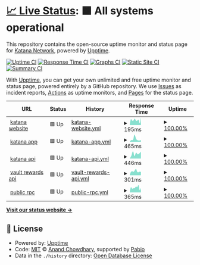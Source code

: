 # [📈 Live Status](https://katana-network.github.io/status): <!--live status--> **🟩 All systems operational**

This repository contains the open-source uptime monitor and status page for [Katana Network](https://katana-network.github.io/status), powered by [Upptime](https://github.com/upptime/upptime).

[![Uptime CI](https://github.com/katana-network/status/workflows/Uptime%20CI/badge.svg)](https://github.com/katana-network/status/actions?query=workflow%3A%22Uptime+CI%22)
[![Response Time CI](https://github.com/katana-network/status/workflows/Response%20Time%20CI/badge.svg)](https://github.com/katana-network/status/actions?query=workflow%3A%22Response+Time+CI%22)
[![Graphs CI](https://github.com/katana-network/status/workflows/Graphs%20CI/badge.svg)](https://github.com/katana-network/status/actions?query=workflow%3A%22Graphs+CI%22)
[![Static Site CI](https://github.com/katana-network/status/workflows/Static%20Site%20CI/badge.svg)](https://github.com/katana-network/status/actions?query=workflow%3A%22Static+Site+CI%22)
[![Summary CI](https://github.com/katana-network/status/workflows/Summary%20CI/badge.svg)](https://github.com/katana-network/status/actions?query=workflow%3A%22Summary+CI%22)

With [Upptime](https://upptime.js.org), you can get your own unlimited and free uptime monitor and status page, powered entirely by a GitHub repository. We use [Issues](https://github.com/katana-network/status/issues) as incident reports, [Actions](https://github.com/katana-network/status/actions) as uptime monitors, and [Pages](https://katana-network.github.io/status) for the status page.

<!--start: status pages-->
<!-- This summary is generated by Upptime (https://github.com/upptime/upptime) -->
<!-- Do not edit this manually, your changes will be overwritten -->
<!-- prettier-ignore -->
| URL | Status | History | Response Time | Uptime |
| --- | ------ | ------- | ------------- | ------ |
| <img alt="" src="https://icons.duckduckgo.com/ip3/katana.network.ico" height="13"> [katana website](https://katana.network) | 🟩 Up | [katana-website.yml](https://github.com/katana-network/status/commits/HEAD/history/katana-website.yml) | <details><summary><img alt="Response time graph" src="./graphs/katana-website/response-time-week.png" height="20"> 195ms</summary><br><a href="https://status.katana.network/history/katana-website"><img alt="Response time 175" src="https://img.shields.io/endpoint?url=https%3A%2F%2Fraw.githubusercontent.com%2Fkatana-network%2Fstatus%2FHEAD%2Fapi%2Fkatana-website%2Fresponse-time.json"></a><br><a href="https://status.katana.network/history/katana-website"><img alt="24-hour response time 234" src="https://img.shields.io/endpoint?url=https%3A%2F%2Fraw.githubusercontent.com%2Fkatana-network%2Fstatus%2FHEAD%2Fapi%2Fkatana-website%2Fresponse-time-day.json"></a><br><a href="https://status.katana.network/history/katana-website"><img alt="7-day response time 195" src="https://img.shields.io/endpoint?url=https%3A%2F%2Fraw.githubusercontent.com%2Fkatana-network%2Fstatus%2FHEAD%2Fapi%2Fkatana-website%2Fresponse-time-week.json"></a><br><a href="https://status.katana.network/history/katana-website"><img alt="30-day response time 175" src="https://img.shields.io/endpoint?url=https%3A%2F%2Fraw.githubusercontent.com%2Fkatana-network%2Fstatus%2FHEAD%2Fapi%2Fkatana-website%2Fresponse-time-month.json"></a><br><a href="https://status.katana.network/history/katana-website"><img alt="1-year response time 175" src="https://img.shields.io/endpoint?url=https%3A%2F%2Fraw.githubusercontent.com%2Fkatana-network%2Fstatus%2FHEAD%2Fapi%2Fkatana-website%2Fresponse-time-year.json"></a></details> | <details><summary><a href="https://status.katana.network/history/katana-website">100.00%</a></summary><a href="https://status.katana.network/history/katana-website"><img alt="All-time uptime 100.00%" src="https://img.shields.io/endpoint?url=https%3A%2F%2Fraw.githubusercontent.com%2Fkatana-network%2Fstatus%2FHEAD%2Fapi%2Fkatana-website%2Fuptime.json"></a><br><a href="https://status.katana.network/history/katana-website"><img alt="24-hour uptime 100.00%" src="https://img.shields.io/endpoint?url=https%3A%2F%2Fraw.githubusercontent.com%2Fkatana-network%2Fstatus%2FHEAD%2Fapi%2Fkatana-website%2Fuptime-day.json"></a><br><a href="https://status.katana.network/history/katana-website"><img alt="7-day uptime 100.00%" src="https://img.shields.io/endpoint?url=https%3A%2F%2Fraw.githubusercontent.com%2Fkatana-network%2Fstatus%2FHEAD%2Fapi%2Fkatana-website%2Fuptime-week.json"></a><br><a href="https://status.katana.network/history/katana-website"><img alt="30-day uptime 100.00%" src="https://img.shields.io/endpoint?url=https%3A%2F%2Fraw.githubusercontent.com%2Fkatana-network%2Fstatus%2FHEAD%2Fapi%2Fkatana-website%2Fuptime-month.json"></a><br><a href="https://status.katana.network/history/katana-website"><img alt="1-year uptime 100.00%" src="https://img.shields.io/endpoint?url=https%3A%2F%2Fraw.githubusercontent.com%2Fkatana-network%2Fstatus%2FHEAD%2Fapi%2Fkatana-website%2Fuptime-year.json"></a></details>
| <img alt="" src="https://icons.duckduckgo.com/ip3/app.katana.network.ico" height="13"> [katana app](https://app.katana.network) | 🟩 Up | [katana-app.yml](https://github.com/katana-network/status/commits/HEAD/history/katana-app.yml) | <details><summary><img alt="Response time graph" src="./graphs/katana-app/response-time-week.png" height="20"> 465ms</summary><br><a href="https://status.katana.network/history/katana-app"><img alt="Response time 512" src="https://img.shields.io/endpoint?url=https%3A%2F%2Fraw.githubusercontent.com%2Fkatana-network%2Fstatus%2FHEAD%2Fapi%2Fkatana-app%2Fresponse-time.json"></a><br><a href="https://status.katana.network/history/katana-app"><img alt="24-hour response time 303" src="https://img.shields.io/endpoint?url=https%3A%2F%2Fraw.githubusercontent.com%2Fkatana-network%2Fstatus%2FHEAD%2Fapi%2Fkatana-app%2Fresponse-time-day.json"></a><br><a href="https://status.katana.network/history/katana-app"><img alt="7-day response time 465" src="https://img.shields.io/endpoint?url=https%3A%2F%2Fraw.githubusercontent.com%2Fkatana-network%2Fstatus%2FHEAD%2Fapi%2Fkatana-app%2Fresponse-time-week.json"></a><br><a href="https://status.katana.network/history/katana-app"><img alt="30-day response time 512" src="https://img.shields.io/endpoint?url=https%3A%2F%2Fraw.githubusercontent.com%2Fkatana-network%2Fstatus%2FHEAD%2Fapi%2Fkatana-app%2Fresponse-time-month.json"></a><br><a href="https://status.katana.network/history/katana-app"><img alt="1-year response time 512" src="https://img.shields.io/endpoint?url=https%3A%2F%2Fraw.githubusercontent.com%2Fkatana-network%2Fstatus%2FHEAD%2Fapi%2Fkatana-app%2Fresponse-time-year.json"></a></details> | <details><summary><a href="https://status.katana.network/history/katana-app">100.00%</a></summary><a href="https://status.katana.network/history/katana-app"><img alt="All-time uptime 100.00%" src="https://img.shields.io/endpoint?url=https%3A%2F%2Fraw.githubusercontent.com%2Fkatana-network%2Fstatus%2FHEAD%2Fapi%2Fkatana-app%2Fuptime.json"></a><br><a href="https://status.katana.network/history/katana-app"><img alt="24-hour uptime 100.00%" src="https://img.shields.io/endpoint?url=https%3A%2F%2Fraw.githubusercontent.com%2Fkatana-network%2Fstatus%2FHEAD%2Fapi%2Fkatana-app%2Fuptime-day.json"></a><br><a href="https://status.katana.network/history/katana-app"><img alt="7-day uptime 100.00%" src="https://img.shields.io/endpoint?url=https%3A%2F%2Fraw.githubusercontent.com%2Fkatana-network%2Fstatus%2FHEAD%2Fapi%2Fkatana-app%2Fuptime-week.json"></a><br><a href="https://status.katana.network/history/katana-app"><img alt="30-day uptime 100.00%" src="https://img.shields.io/endpoint?url=https%3A%2F%2Fraw.githubusercontent.com%2Fkatana-network%2Fstatus%2FHEAD%2Fapi%2Fkatana-app%2Fuptime-month.json"></a><br><a href="https://status.katana.network/history/katana-app"><img alt="1-year uptime 100.00%" src="https://img.shields.io/endpoint?url=https%3A%2F%2Fraw.githubusercontent.com%2Fkatana-network%2Fstatus%2FHEAD%2Fapi%2Fkatana-app%2Fuptime-year.json"></a></details>
| <img alt="" src="https://icons.duckduckgo.com/ip3/api-staging.katana.network.ico" height="13"> [katana api](https://api-staging.katana.network) | 🟩 Up | [katana-api.yml](https://github.com/katana-network/status/commits/HEAD/history/katana-api.yml) | <details><summary><img alt="Response time graph" src="./graphs/katana-api/response-time-week.png" height="20"> 446ms</summary><br><a href="https://status.katana.network/history/katana-api"><img alt="Response time 362" src="https://img.shields.io/endpoint?url=https%3A%2F%2Fraw.githubusercontent.com%2Fkatana-network%2Fstatus%2FHEAD%2Fapi%2Fkatana-api%2Fresponse-time.json"></a><br><a href="https://status.katana.network/history/katana-api"><img alt="24-hour response time 197" src="https://img.shields.io/endpoint?url=https%3A%2F%2Fraw.githubusercontent.com%2Fkatana-network%2Fstatus%2FHEAD%2Fapi%2Fkatana-api%2Fresponse-time-day.json"></a><br><a href="https://status.katana.network/history/katana-api"><img alt="7-day response time 446" src="https://img.shields.io/endpoint?url=https%3A%2F%2Fraw.githubusercontent.com%2Fkatana-network%2Fstatus%2FHEAD%2Fapi%2Fkatana-api%2Fresponse-time-week.json"></a><br><a href="https://status.katana.network/history/katana-api"><img alt="30-day response time 362" src="https://img.shields.io/endpoint?url=https%3A%2F%2Fraw.githubusercontent.com%2Fkatana-network%2Fstatus%2FHEAD%2Fapi%2Fkatana-api%2Fresponse-time-month.json"></a><br><a href="https://status.katana.network/history/katana-api"><img alt="1-year response time 362" src="https://img.shields.io/endpoint?url=https%3A%2F%2Fraw.githubusercontent.com%2Fkatana-network%2Fstatus%2FHEAD%2Fapi%2Fkatana-api%2Fresponse-time-year.json"></a></details> | <details><summary><a href="https://status.katana.network/history/katana-api">100.00%</a></summary><a href="https://status.katana.network/history/katana-api"><img alt="All-time uptime 100.00%" src="https://img.shields.io/endpoint?url=https%3A%2F%2Fraw.githubusercontent.com%2Fkatana-network%2Fstatus%2FHEAD%2Fapi%2Fkatana-api%2Fuptime.json"></a><br><a href="https://status.katana.network/history/katana-api"><img alt="24-hour uptime 100.00%" src="https://img.shields.io/endpoint?url=https%3A%2F%2Fraw.githubusercontent.com%2Fkatana-network%2Fstatus%2FHEAD%2Fapi%2Fkatana-api%2Fuptime-day.json"></a><br><a href="https://status.katana.network/history/katana-api"><img alt="7-day uptime 100.00%" src="https://img.shields.io/endpoint?url=https%3A%2F%2Fraw.githubusercontent.com%2Fkatana-network%2Fstatus%2FHEAD%2Fapi%2Fkatana-api%2Fuptime-week.json"></a><br><a href="https://status.katana.network/history/katana-api"><img alt="30-day uptime 100.00%" src="https://img.shields.io/endpoint?url=https%3A%2F%2Fraw.githubusercontent.com%2Fkatana-network%2Fstatus%2FHEAD%2Fapi%2Fkatana-api%2Fuptime-month.json"></a><br><a href="https://status.katana.network/history/katana-api"><img alt="1-year uptime 100.00%" src="https://img.shields.io/endpoint?url=https%3A%2F%2Fraw.githubusercontent.com%2Fkatana-network%2Fstatus%2FHEAD%2Fapi%2Fkatana-api%2Fuptime-year.json"></a></details>
| <img alt="" src="https://icons.duckduckgo.com/ip3/vault-rewards-api.katana.network.ico" height="13"> [vault rewards api](https://vault-rewards-api.katana.network/api/v1/health) | 🟩 Up | [vault-rewards-api.yml](https://github.com/katana-network/status/commits/HEAD/history/vault-rewards-api.yml) | <details><summary><img alt="Response time graph" src="./graphs/vault-rewards-api/response-time-week.png" height="20"> 301ms</summary><br><a href="https://status.katana.network/history/vault-rewards-api"><img alt="Response time 332" src="https://img.shields.io/endpoint?url=https%3A%2F%2Fraw.githubusercontent.com%2Fkatana-network%2Fstatus%2FHEAD%2Fapi%2Fvault-rewards-api%2Fresponse-time.json"></a><br><a href="https://status.katana.network/history/vault-rewards-api"><img alt="24-hour response time 188" src="https://img.shields.io/endpoint?url=https%3A%2F%2Fraw.githubusercontent.com%2Fkatana-network%2Fstatus%2FHEAD%2Fapi%2Fvault-rewards-api%2Fresponse-time-day.json"></a><br><a href="https://status.katana.network/history/vault-rewards-api"><img alt="7-day response time 301" src="https://img.shields.io/endpoint?url=https%3A%2F%2Fraw.githubusercontent.com%2Fkatana-network%2Fstatus%2FHEAD%2Fapi%2Fvault-rewards-api%2Fresponse-time-week.json"></a><br><a href="https://status.katana.network/history/vault-rewards-api"><img alt="30-day response time 332" src="https://img.shields.io/endpoint?url=https%3A%2F%2Fraw.githubusercontent.com%2Fkatana-network%2Fstatus%2FHEAD%2Fapi%2Fvault-rewards-api%2Fresponse-time-month.json"></a><br><a href="https://status.katana.network/history/vault-rewards-api"><img alt="1-year response time 332" src="https://img.shields.io/endpoint?url=https%3A%2F%2Fraw.githubusercontent.com%2Fkatana-network%2Fstatus%2FHEAD%2Fapi%2Fvault-rewards-api%2Fresponse-time-year.json"></a></details> | <details><summary><a href="https://status.katana.network/history/vault-rewards-api">100.00%</a></summary><a href="https://status.katana.network/history/vault-rewards-api"><img alt="All-time uptime 100.00%" src="https://img.shields.io/endpoint?url=https%3A%2F%2Fraw.githubusercontent.com%2Fkatana-network%2Fstatus%2FHEAD%2Fapi%2Fvault-rewards-api%2Fuptime.json"></a><br><a href="https://status.katana.network/history/vault-rewards-api"><img alt="24-hour uptime 100.00%" src="https://img.shields.io/endpoint?url=https%3A%2F%2Fraw.githubusercontent.com%2Fkatana-network%2Fstatus%2FHEAD%2Fapi%2Fvault-rewards-api%2Fuptime-day.json"></a><br><a href="https://status.katana.network/history/vault-rewards-api"><img alt="7-day uptime 100.00%" src="https://img.shields.io/endpoint?url=https%3A%2F%2Fraw.githubusercontent.com%2Fkatana-network%2Fstatus%2FHEAD%2Fapi%2Fvault-rewards-api%2Fuptime-week.json"></a><br><a href="https://status.katana.network/history/vault-rewards-api"><img alt="30-day uptime 100.00%" src="https://img.shields.io/endpoint?url=https%3A%2F%2Fraw.githubusercontent.com%2Fkatana-network%2Fstatus%2FHEAD%2Fapi%2Fvault-rewards-api%2Fuptime-month.json"></a><br><a href="https://status.katana.network/history/vault-rewards-api"><img alt="1-year uptime 100.00%" src="https://img.shields.io/endpoint?url=https%3A%2F%2Fraw.githubusercontent.com%2Fkatana-network%2Fstatus%2FHEAD%2Fapi%2Fvault-rewards-api%2Fuptime-year.json"></a></details>
| <img alt="" src="https://icons.duckduckgo.com/ip3/rpc.katana.network.ico" height="13"> [public rpc](https://rpc.katana.network) | 🟩 Up | [public-rpc.yml](https://github.com/katana-network/status/commits/HEAD/history/public-rpc.yml) | <details><summary><img alt="Response time graph" src="./graphs/public-rpc/response-time-week.png" height="20"> 365ms</summary><br><a href="https://status.katana.network/history/public-rpc"><img alt="Response time 386" src="https://img.shields.io/endpoint?url=https%3A%2F%2Fraw.githubusercontent.com%2Fkatana-network%2Fstatus%2FHEAD%2Fapi%2Fpublic-rpc%2Fresponse-time.json"></a><br><a href="https://status.katana.network/history/public-rpc"><img alt="24-hour response time 322" src="https://img.shields.io/endpoint?url=https%3A%2F%2Fraw.githubusercontent.com%2Fkatana-network%2Fstatus%2FHEAD%2Fapi%2Fpublic-rpc%2Fresponse-time-day.json"></a><br><a href="https://status.katana.network/history/public-rpc"><img alt="7-day response time 365" src="https://img.shields.io/endpoint?url=https%3A%2F%2Fraw.githubusercontent.com%2Fkatana-network%2Fstatus%2FHEAD%2Fapi%2Fpublic-rpc%2Fresponse-time-week.json"></a><br><a href="https://status.katana.network/history/public-rpc"><img alt="30-day response time 386" src="https://img.shields.io/endpoint?url=https%3A%2F%2Fraw.githubusercontent.com%2Fkatana-network%2Fstatus%2FHEAD%2Fapi%2Fpublic-rpc%2Fresponse-time-month.json"></a><br><a href="https://status.katana.network/history/public-rpc"><img alt="1-year response time 386" src="https://img.shields.io/endpoint?url=https%3A%2F%2Fraw.githubusercontent.com%2Fkatana-network%2Fstatus%2FHEAD%2Fapi%2Fpublic-rpc%2Fresponse-time-year.json"></a></details> | <details><summary><a href="https://status.katana.network/history/public-rpc">100.00%</a></summary><a href="https://status.katana.network/history/public-rpc"><img alt="All-time uptime 100.00%" src="https://img.shields.io/endpoint?url=https%3A%2F%2Fraw.githubusercontent.com%2Fkatana-network%2Fstatus%2FHEAD%2Fapi%2Fpublic-rpc%2Fuptime.json"></a><br><a href="https://status.katana.network/history/public-rpc"><img alt="24-hour uptime 100.00%" src="https://img.shields.io/endpoint?url=https%3A%2F%2Fraw.githubusercontent.com%2Fkatana-network%2Fstatus%2FHEAD%2Fapi%2Fpublic-rpc%2Fuptime-day.json"></a><br><a href="https://status.katana.network/history/public-rpc"><img alt="7-day uptime 100.00%" src="https://img.shields.io/endpoint?url=https%3A%2F%2Fraw.githubusercontent.com%2Fkatana-network%2Fstatus%2FHEAD%2Fapi%2Fpublic-rpc%2Fuptime-week.json"></a><br><a href="https://status.katana.network/history/public-rpc"><img alt="30-day uptime 100.00%" src="https://img.shields.io/endpoint?url=https%3A%2F%2Fraw.githubusercontent.com%2Fkatana-network%2Fstatus%2FHEAD%2Fapi%2Fpublic-rpc%2Fuptime-month.json"></a><br><a href="https://status.katana.network/history/public-rpc"><img alt="1-year uptime 100.00%" src="https://img.shields.io/endpoint?url=https%3A%2F%2Fraw.githubusercontent.com%2Fkatana-network%2Fstatus%2FHEAD%2Fapi%2Fpublic-rpc%2Fuptime-year.json"></a></details>

<!--end: status pages-->

[**Visit our status website →**](https://katana-network.github.io/status)

## 📄 License

- Powered by: [Upptime](https://github.com/upptime/upptime)
- Code: [MIT](./LICENSE) © [Anand Chowdhary](https://anandchowdhary.com), supported by [Pabio](https://pabio.com)
- Data in the `./history` directory: [Open Database License](https://opendatacommons.org/licenses/odbl/1-0/)
